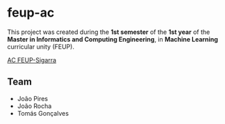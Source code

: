 # feup-ac
 
This project was created during the **1st semester** of the **1st year** of the **Master in Informatics and Computing Engineering**, in **Machine Learning** curricular unity (FEUP).

[AC FEUP-Sigarra](https://sigarra.up.pt/feup/en/UCURR_GERAL.FICHA_UC_VIEW?pv_ocorrencia_id=485734 "Curricular Unity Homepage")

## Team

- João Pires
- João Rocha
- Tomás Gonçalves